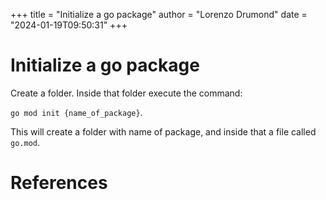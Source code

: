 +++
title = "Initialize a go package"
author = "Lorenzo Drumond"
date = "2024-01-19T09:50:31"
+++


# Initialize a go package
Create a folder. Inside that folder execute the command:

`go mod init {name_of_package}`.

This will create a folder with name of package, and inside that a file called `go.mod`.

# References
